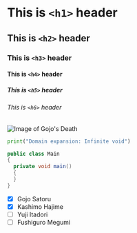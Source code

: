 # This is `<h1>` header
## This is `<h2>` header
### This is `<h3>` header
#### This is `<h4>` header
##### This is `<h5>` header
###### This is `<h6>` header

![Image of Gojo's Death](https://staticg.sportskeeda.com/editor/2023/09/f29a8-16954713783435-1920.jpg?w=840)

``` python
print("Domain expansion: Infinite void")
```

``` csharp
public class Main
{
  private void main()
  {
  }
}
```

- [x] Gojo Satoru
- [x] Kashimo Hajime
- [ ] Yuji Itadori
- [ ] Fushiguro Megumi
